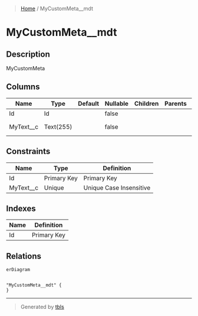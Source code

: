 > [Home](README.md) / MyCustomMeta__mdt

# MyCustomMeta__mdt

## Description

MyCustomMeta

## Columns

| Name | Type | Default | Nullable | Children | Parents | Comment |
| ---- | ---- | ------- | -------- | -------- | ------- | ------- |
| Id | Id |  | false |  |  | Id |
| MyText__c | Text(255) |  | false |  |  | MyText; description |

## Constraints

| Name | Type | Definition |
| ---- | ---- | ---------- |
| Id | Primary Key | Primary Key |
| MyText__c | Unique | Unique Case Insensitive |

## Indexes

| Name | Definition |
| ---- | ---------- |
| Id | Primary Key |

## Relations

```mermaid
erDiagram


"MyCustomMeta__mdt" {
}
```

---

> Generated by [tbls](https://github.com/k1LoW/tbls)

<style>
table {
  max-width: 1010px;
}
</style>
